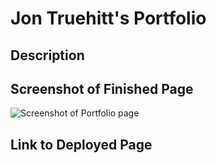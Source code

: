 # Jon Truehitt's Portfolio

## Description


## Screenshot of Finished Page
![Screenshot of Portfolio page](https://user-images.githubusercontent.com/121977575/221625348-bbc70655-bd88-44aa-9703-16ad605fdd05.png)


## Link to Deployed Page
